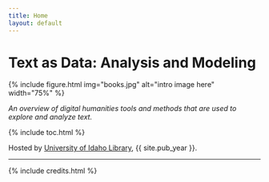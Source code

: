 ```yaml
---
title: Home
layout: default
---
```


# Text as Data: Analysis and Modeling

{% include figure.html img="books.jpg" alt="intro image here" width="75%" %}

*An overview of digital humanities tools and methods that are used to explore and analyze text.*

{% include toc.html %}

Hosted by [University of Idaho Library](http://www.lib.uidaho.edu/), {{ site.pub_year }}.

------

{% include credits.html %}
